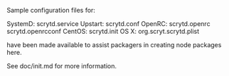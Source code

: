 Sample configuration files for:

SystemD: scrytd.service
Upstart: scrytd.conf
OpenRC:  scrytd.openrc
         scrytd.openrcconf
CentOS:  scrytd.init
OS X:    org.scryt.scrytd.plist

have been made available to assist packagers in creating node packages here.

See doc/init.md for more information.

